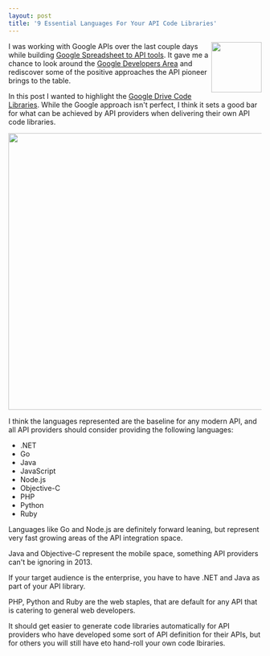 ```yaml
---
layout: post
title: '9 Essential Languages For Your API Code Libraries'
---
```

<p><img src="https://s3.amazonaws.com/kinlane-productions/google-drive/bw-google-drive-icon.png" alt="" width="100" align="right" /></p>
<p>I was working with Google APIs over the last couple days while building <a href="http://apievangelist.com/2013/11/12/deploy-api-private-google-spreadsheet-to-api/">Google Spreadsheet to API tools</a>. It gave me a chance to look around the <a href="https://developers.google.com">Google Developers Area</a> and rediscover some of the positive approaches the API pioneer brings to the table.</p>
<p>In this post I wanted to highlight the <a title="Google Drive Code Libraries" href="https://developers.google.com/drive/downloads">Google Drive Code Libraries</a>. While the Google approach isn't perfect, I think it sets a good bar for what can be achieved by API providers when delivering their own API code libraries.</p>
<p><a title="Google Drive Code Libraries" href="https://developers.google.com/drive/downloads"><img style="display: block; margin-left: auto; margin-right: auto;" src="https://s3.amazonaws.com/kinlane-productions/google-drive/google-drive-code-samples-2.png" alt="" width="550" /></a></p>
<p>I think the languages represented are the baseline for any modern API, and all API providers should consider providing the following languages:</p>
<ul class="mainlist">
<li>.NET</li>
<li>Go</li>
<li>Java</li>
<li>JavaScript</li>
<li>Node.js</li>
<li>Objective-C</li>
<li>PHP</li>
<li>Python</li>
<li>Ruby</li>
</ul>
<p>Languages like Go and Node.js are definitely forward leaning, but represent very fast growing areas of the API integration space.</p>
<p>Java and Objective-C represent the mobile space, something API providers can't be ignoring in 2013.</p>
<p>If your target audience is the enterprise, you have to have .NET and Java as part of your API library.</p>
<p>PHP, Python and Ruby are the web staples, that are default for any API that is catering to general web developers.</p>
<p>It should get easier to generate code libraries automatically for API providers who have developed some sort of API definition for their APIs, but for others you will still have eto hand-roll your own code lbiraries.</p>